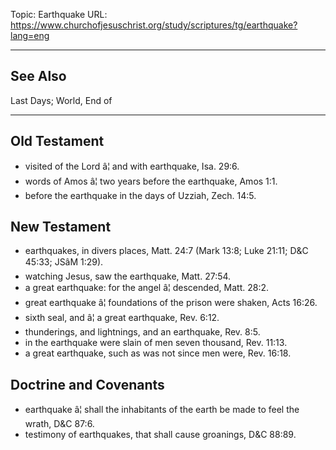 Topic: Earthquake
URL: https://www.churchofjesuschrist.org/study/scriptures/tg/earthquake?lang=eng

---

## See Also

Last Days; World, End of

---

## Old Testament

- visited of the Lord â¦ and with earthquake, Isa. 29:6.
- words of Amos â¦ two years before the earthquake, Amos 1:1.
- before the earthquake in the days of Uzziah, Zech. 14:5.

## New Testament

- earthquakes, in divers places, Matt. 24:7 (Mark 13:8; Luke 21:11; D&C 45:33; JSâM 1:29).
- watching Jesus, saw the earthquake, Matt. 27:54.
- a great earthquake: for the angel â¦ descended, Matt. 28:2.
- great earthquake â¦ foundations of the prison were shaken, Acts 16:26.
- sixth seal, and â¦ a great earthquake, Rev. 6:12.
- thunderings, and lightnings, and an earthquake, Rev. 8:5.
- in the earthquake were slain of men seven thousand, Rev. 11:13.
- a great earthquake, such as was not since men were, Rev. 16:18.

## Doctrine and Covenants

- earthquake â¦ shall the inhabitants of the earth be made to feel the wrath, D&C 87:6.
- testimony of earthquakes, that shall cause groanings, D&C 88:89.

